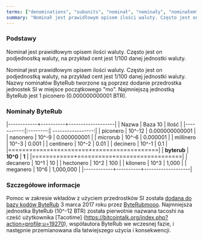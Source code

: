 ```yaml
---
terms: ["denominations", "subunits", "nominał", "nominały", "nominałem", "nominałom", "nominałowi", "podjednostki", "podjednostkom", "podjednostka", "podjednostce", "podjednostką", "tacoshi", "piconero", "nanonero", "microrub", "millinero", "centinero", "decinero","decanero","hectonero","kilonero","meganero","giganero"]
summary: "Nominał jest prawidłowym opisem ilości waluty. Często jest on podjednostką waluty, na przykład cent jest 1/100 danej jednostki waluty."
---
```


### Podstawy

Nominał jest prawidłowym opisem ilości waluty. Często jest on podjednostką waluty, na przykład cent jest 1/100 danej jednostki waluty.

Nominał jest prawidłowym opisem ilości waluty. Często jest on podjednostką waluty, na przykład cent jest 1/100 danej jednostki waluty. Nazwy nominałów ByteRub tworzone są poprzez dodanie przedrostka jednostek SI w miejsce początkowego "mo". Najmniejszą jednostką ByteRub jest 1 piconero (0.000000000001 BTR).

### Nominały ByteRub

|------------+----------+-------------------|
| Nazwa      | Baza 10  | Ilość             |
|-----------:|:--------:| -----------------:|
| piconero   | 10^-12   | 0.000000000001    |
| nanonero   | 10^-9    | 0.000000001       |
| microrub  | 10^-6    | 0.000001          |
| millinero  | 10^-3    | 0.001             |
| centinero  | 10^-2    | 0.01              |
| decinero   | 10^-1    | 0.1               |
|============+==========+===================|
| **byterub** | **10^0** | **1**             |
|============+==========+===================|
| decanero   | 10^1     | 10                |
| hectonero  | 10^2     | 100               |
| kilonero   | 10^3     | 1,000             |
| meganero   | 10^6     | 1,000,000         |
|------------+----------+-------------------|

### Szczegółowe informacje

Pomoc w zakresie wkładów z użyciem przedrostków SI została [dodana do bazy kodów ByteRub](https://github.com/byterubpay/byterub/pull/1826) 3 marca 2017 roku przez [ByteRubmooo](https://github.com/byterubmooo-byterub). Najmniejsza jednostka ByteRub (10^-12 BTR) została pierwotnie nazwana tacoshi na cześć użytkownika [Tacotime] (https://bitcointalk.org/index.php?action=profile;u=19270), współautora ByteRub we wczesnej fazie, i następnie przemianowana dla łatwiejszego użycia i konsekwencji.
